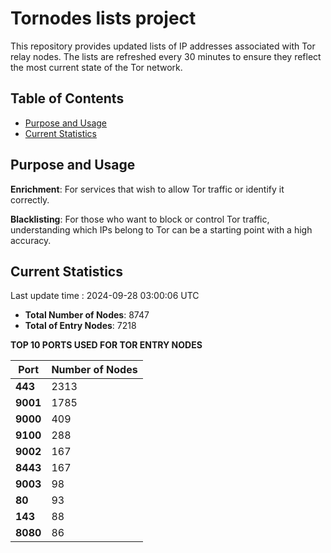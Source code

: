 # Tornodes lists project

This repository provides updated lists of IP addresses associated with Tor relay nodes. The lists are refreshed every 30 minutes to ensure they reflect the most current state of the Tor network.

## Table of Contents

- [Purpose and Usage](#purpose-and-usage)
- [Current Statistics](#current-statistics)


## Purpose and Usage

**Enrichment**: For services that wish to allow Tor traffic or identify it correctly.

**Blacklisting**: For those who want to block or control Tor traffic, understanding which IPs belong to Tor can be a starting point with a high accuracy.

## Current Statistics

Last update time : 2024-09-28 03:00:06 UTC

- **Total Number of Nodes**: 8747
- **Total of Entry Nodes**: 7218

**TOP 10 PORTS USED FOR TOR ENTRY NODES**

| **Port** | **Number of Nodes** |
|------|-----------------|
| **443**   | 2313  |
| **9001**   | 1785  |
| **9000**   | 409  |
| **9100**   | 288  |
| **9002**   | 167  |
| **8443**   | 167  |
| **9003**   | 98  |
| **80**   | 93  |
| **143**   | 88  |
| **8080**   | 86  |

